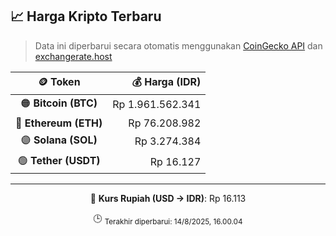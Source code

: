 

<!-- HARGA_KRIPTO -->
## 📈 Harga Kripto Terbaru

> Data ini diperbarui secara otomatis menggunakan [CoinGecko API](https://www.coingecko.com/) dan [exchangerate.host](https://exchangerate.host/)

<div align="center">

| 🪙 Token | 💰 Harga (IDR) |
|:------:|---------------:|
| 🟠 **Bitcoin (BTC)**   | Rp 1.961.562.341 |
| 🔵 **Ethereum (ETH)**  | Rp 76.208.982 |
| 🟣 **Solana (SOL)**    | Rp 3.274.384 |
| 🟢 **Tether (USDT)**   | Rp 16.127 |

---

💱 **Kurs Rupiah (USD → IDR)**: Rp 16.113

🕒 <sub>Terakhir diperbarui: 14/8/2025, 16.00.04</sub>

</div>
<!-- /HARGA_KRIPTO -->